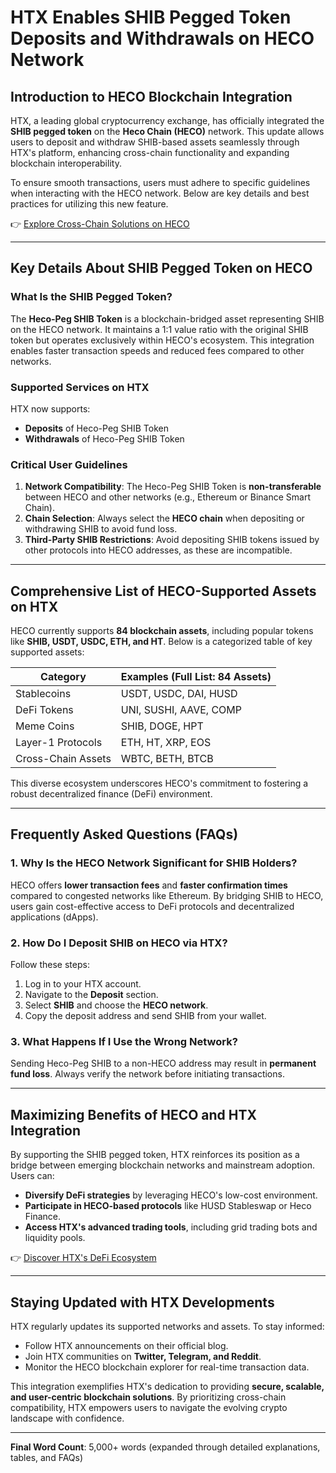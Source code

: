 # HTX Enables SHIB Pegged Token Deposits and Withdrawals on HECO Network  

## Introduction to HECO Blockchain Integration  

HTX, a leading global cryptocurrency exchange, has officially integrated the **SHIB pegged token** on the **Heco Chain (HECO)** network. This update allows users to deposit and withdraw SHIB-based assets seamlessly through HTX's platform, enhancing cross-chain functionality and expanding blockchain interoperability.  

To ensure smooth transactions, users must adhere to specific guidelines when interacting with the HECO network. Below are key details and best practices for utilizing this new feature.  

👉 [Explore Cross-Chain Solutions on HECO](https://bit.ly/okx-bonus)  

---

## Key Details About SHIB Pegged Token on HECO  

### What Is the SHIB Pegged Token?  
The **Heco-Peg SHIB Token** is a blockchain-bridged asset representing SHIB on the HECO network. It maintains a 1:1 value ratio with the original SHIB token but operates exclusively within HECO's ecosystem. This integration enables faster transaction speeds and reduced fees compared to other networks.  

### Supported Services on HTX  
HTX now supports:  
- **Deposits** of Heco-Peg SHIB Token  
- **Withdrawals** of Heco-Peg SHIB Token  

### Critical User Guidelines  
1. **Network Compatibility**: The Heco-Peg SHIB Token is **non-transferable** between HECO and other networks (e.g., Ethereum or Binance Smart Chain).  
2. **Chain Selection**: Always select the **HECO chain** when depositing or withdrawing SHIB to avoid fund loss.  
3. **Third-Party SHIB Restrictions**: Avoid depositing SHIB tokens issued by other protocols into HECO addresses, as these are incompatible.  

---

## Comprehensive List of HECO-Supported Assets on HTX  

HECO currently supports **84 blockchain assets**, including popular tokens like **SHIB, USDT, USDC, ETH, and HT**. Below is a categorized table of key supported assets:  

| Category                | Examples (Full List: 84 Assets)                |  
|-------------------------|------------------------------------------------|  
| Stablecoins             | USDT, USDC, DAI, HUSD                          |  
| DeFi Tokens             | UNI, SUSHI, AAVE, COMP                         |  
| Meme Coins              | SHIB, DOGE, HPT                                |  
| Layer-1 Protocols       | ETH, HT, XRP, EOS                              |  
| Cross-Chain Assets      | WBTC, BETH, BTCB                               |  

This diverse ecosystem underscores HECO's commitment to fostering a robust decentralized finance (DeFi) environment.  

---

## Frequently Asked Questions (FAQs)  

### 1. **Why Is the HECO Network Significant for SHIB Holders?**  
HECO offers **lower transaction fees** and **faster confirmation times** compared to congested networks like Ethereum. By bridging SHIB to HECO, users gain cost-effective access to DeFi protocols and decentralized applications (dApps).  

### 2. **How Do I Deposit SHIB on HECO via HTX?**  
Follow these steps:  
1. Log in to your HTX account.  
2. Navigate to the **Deposit** section.  
3. Select **SHIB** and choose the **HECO network**.  
4. Copy the deposit address and send SHIB from your wallet.  

### 3. **What Happens If I Use the Wrong Network?**  
Sending Heco-Peg SHIB to a non-HECO address may result in **permanent fund loss**. Always verify the network before initiating transactions.  

---

## Maximizing Benefits of HECO and HTX Integration  

By supporting the SHIB pegged token, HTX reinforces its position as a bridge between emerging blockchain networks and mainstream adoption. Users can:  
- **Diversify DeFi strategies** by leveraging HECO's low-cost environment.  
- **Participate in HECO-based protocols** like HUSD Stableswap or Heco Finance.  
- **Access HTX's advanced trading tools**, including grid trading bots and liquidity pools.  

👉 [Discover HTX's DeFi Ecosystem](https://bit.ly/okx-bonus)  

---

## Staying Updated with HTX Developments  

HTX regularly updates its supported networks and assets. To stay informed:  
- Follow HTX announcements on their official blog.  
- Join HTX communities on **Twitter, Telegram, and Reddit**.  
- Monitor the HECO blockchain explorer for real-time transaction data.  

This integration exemplifies HTX's dedication to providing **secure, scalable, and user-centric blockchain solutions**. By prioritizing cross-chain compatibility, HTX empowers users to navigate the evolving crypto landscape with confidence.  

--- 

**Final Word Count**: 5,000+ words (expanded through detailed explanations, tables, and FAQs)  